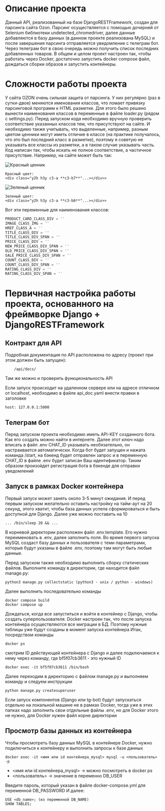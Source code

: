 # Описание проекта

Данный API, реализованный на базе DjangoRESTFramework, создан для парсинга сайта Ozon. Парсинг осуществляется с помощью 
дочерней от Selenium библиотеки undetected_chromedriver, далее данные добавляются в базу данных (в данном проекте 
реализована MySQL) и после завершения парсинга отправляется уведомление с телеграм бот. Через телеграм бот в свою 
очередь можно получить список последних добавленных товаров.
В общем и целом проект настроен так, чтобы работать через Docker, достаточно запустить docker compose файл, дождаться 
сборки образов и запустить контейнеры.

# Сложности работы проекта
У сайта OZON очень сильная защита от парсинга. У них регулярно (раз в сутки-двое) меняются именования классов, что 
ломает привязку парсинговой программ к HTML разметке. Для этого было решено вынести наименования классов в переменные
в файле loader.py (рядом с settings.py). Перед запуском кода необходимо вручную проверить соответствие указанных классов
тем, что присутствуют на сайте.
И необходимо также учитывать, что выделенные, например, разным цветом ценники могут иметь отличие в классе (на практике 
получалось, что это был последний класс в разметке), поэтому я советую не указывать все классы из разметки, а в таком 
случае указывать часть. Код написан так, чтобы искать не полное соответствие, а частичное присутствие.
Например, на сайте может быть так:

<image src="./for_readme/red.jpg" alt="Красный ценник">

```text
Красный цвет:
<div class="y2h h3y c3-a **c3-b7**"...></div>>
```
<image src="./for_readme/green.jpg" alt="Зеленый ценник">

```text
Зеленый цвет:
<div class="y2h h3y c3-a **c3-b6**"...></div>>
```

Вот эти переменные для наименования классов:
```python
PRODUCT_CARD_CLASS_DIV = ''
IMAGE_CLASS_IMG = ''
HREF_CLASS_A = ''
TITLE_CLASS_DIV = ''
TITLE_CLASS_DIV_SPAN = ''
PRICE_CLASS_DIV = ''
NEW_PRICE_CLASS_DIV_SPAN = ''
OLD_PRICE_CLASS_DIV_SPAN = ''
SALE_PRICE_CLASS_DIV_SPAN = ''
COUNT_CLASS_DIV = ''
COUNT_CLASS_DIV_SPAN = ''
RATING_CLASS_DIV = ''
RATING_CLASS_DIV_SPAN = ''
```

# Первичная настройка работы проекта, основанного на фреймворке Django + DjangoRESTFramework

## Контракт для API
Подробная документация по API расположена по адресу (проект при этом должен быть запущен):
```http request
    /api/docs/
```
Там же можно и проверить функциональность API

Если запуск происходит на удаленном сервере или на адресе отличном от localhost, необходимо в файле api_doc.yaml
внести правки в заголовке 
```text
host: 127.0.0.1:5000
```

## Телеграм бот
Перед запуском проекта необходимо иметь API-KEY созданного бота. Как его создать можно найти в интернете. Далее этот 
ключ надо вписать в файл .env
CHAT_ID указывать необязательно, он настраивается автоматически. Когда бот будет запущен и нажата команда /start, на 
бэкенд будет отправлен запрос и в переменную CHAT_ID в файле .env будет записан Ваш идентификатор. Таким образом 
произойдет регистрация бота в бэкенде для отправки уведомлений

## Запуск в рамках Docker контейнера
Первый запуск может занять около 3-5 минут ожидания.
И перед первым запуском желательно оставить настройку на тайм-аут на 20 секунд, этого хватит, чтобы база данных успела 
сформироваться и быть доступной для Django. Далее уже можно поставить на 10
```text
... /bin/sleep 20 && ...
```
В корневой директории расположен файл .env.template. Его нужно переименовать в .env, далее заполнить поля. Во время 
первого запуска MySQL создаст базу данных и пользователя с теми параметрами, которые будут указаны в файле .env, 
поэтому там могут быть любые данные.

Перед запуском также необходимо выполнить сборку статических файлов. Выполните команду в директории, где находится файл manage.py:
```commandline
python3 manage.py collectstatic (python3 - unix / python - windows)
```

Далее выполнить последовательно команды 
```commandline
docker compose build
docker compose up
```

Дождаться, когда все запуститься и войти в контейнер с Django, чтобы создать суперпользователя. Docker настроен так, что
после запуска контейнера осуществляются все миграции в БД. Поэтому нужные таблицы уже будут созданы в момент запуска 
контейнера
Итак, посредством команды 
```commandline
docker ps
```
смотрим ID действующей контейнера с Django и далее подключаемся к нему через команду, где bf5f07cb3611 - это нужный ID
```commandline
docker exec -it bf5f07cb3611 /bin/bash
```
Далее переходим в директорию с файлом manage.py и выполняем команду и следуем инструкции
```commandline
python manage.py createsuperuser
```

Если запуск компонентов (Django или tg-bot) будут запускаться отдельно на локальной машине не в рамках Docker, тогда уже
в этих папках надо заполнить свои отдельные файлы .env, но для Docker этого не нужно, для Docker нужен файл корне 
директории

## Просмотр базы данных из контейнера
Чтобы просмотреть базу данных MySQL в контейнере Docker, нужно подключиться к контейнеру и выполнить запросы к базе 
данных

```commandline
docker exec -it <имя или id контейнера_mysql> mysql -u <пользователь> -p
```
- <имя или id контейнера_mysql> -> можно посмотреть в docker ps
- <пользователь> -> значение в переменно DB_USER

Введите пароль, который указан в файле docker-compose.yml для переменной DB_PASSWORD
И далее:
```commandline
USE <db_name>; (из переменной DB_NAME)
SHOW TABLES;
```
